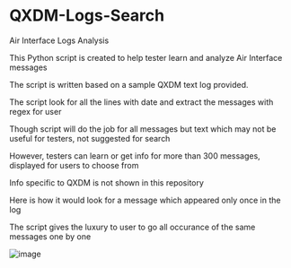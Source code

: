 # QXDM-Logs-Search
Air Interface Logs Analysis

This Python script is created to help tester learn and analyze Air Interface messages

The script is written based on a sample QXDM text log provided.

The script look for all the lines with date and extract the messages with regex for user

Though script will do the job for all messages but text which may not be useful for testers, not suggested for search

However, testers can learn or get info for more than 300 messages, displayed for users to choose from

Info specific to QXDM is not shown in this repository

Here is how it would look for a message which appeared only once in the log

The script gives the luxury to user to go all occurance of the same messages one by one

![image](https://user-images.githubusercontent.com/47313728/76745196-b02d3580-6732-11ea-88f0-66bb6bd0fbf1.png)

